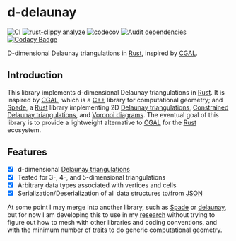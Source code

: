 # d-delaunay

[![CI](https://github.com/acgetchell/d-delaunay/actions/workflows/ci.yml/badge.svg)](https://github.com/acgetchell/d-delaunay/actions/workflows/ci.yml)
[![rust-clippy analyze](https://github.com/acgetchell/d-delaunay/actions/workflows/rust-clippy.yml/badge.svg)](https://github.com/acgetchell/d-delaunay/actions/workflows/rust-clippy.yml)
[![codecov](https://codecov.io/gh/acgetchell/d-delaunay/graph/badge.svg?token=WT7qZGT9bO)](https://codecov.io/gh/acgetchell/d-delaunay)
[![Audit dependencies](https://github.com/acgetchell/d-delaunay/actions/workflows/audit.yml/badge.svg)](https://github.com/acgetchell/d-delaunay/actions/workflows/audit.yml)
[![Codacy Badge](https://app.codacy.com/project/badge/Grade/3cad94f994f5434d877ae77f0daee692)](https://app.codacy.com/gh/acgetchell/d-delaunay/dashboard?utm_source=gh&utm_medium=referral&utm_content=&utm_campaign=Badge_grade)

D-dimensional Delaunay triangulations in [Rust], inspired by [CGAL].

## Introduction

This library implements d-dimensional Delaunay triangulations in [Rust]. It is
inspired by [CGAL], which is a [C++] library for computational geometry;
and [Spade], a [Rust] library implementing 2D [Delaunay triangulations],
[Constrained Delaunay triangulations], and [Voronoi diagrams]. The eventual
goal of this library is to provide a lightweight alternative to [CGAL] for
the [Rust] ecosystem.

## Features

- [x]  d-dimensional [Delaunay triangulations]
- [x]  Tested for 3-, 4-, and 5-dimensional triangulations
- [x]  Arbitrary data types associated with vertices and cells
- [x]  Serialization/Deserialization of all data structures to/from [JSON]

At some point I may merge into another library, such as [Spade] or [delaunay],
but for now I am developing this to use in my [research] without trying to
figure out how to mesh with other libraries and coding conventions, and with
the minimum number of [traits] to do generic computational geometry.

[Rust]: https://rust-lang.org
[CGAL]: https://www.cgal.org/
[C++]: https://isocpp.org
[Spade]: https://github.com/Stoeoef/spade
[delaunay]: https://crates.io/crates/delaunay
[JSON]: https://www.json.org/json-en.html
[Delaunay triangulations]: https://en.wikipedia.org/wiki/Delaunay_triangulation
[Constrained Delaunay triangulations]: https://en.wikipedia.org/wiki/Constrained_Delaunay_triangulation
[Voronoi diagrams]: https://en.wikipedia.org/wiki/Voronoi_diagram
[research]: https://github.com/acgetchell/cdt-rs
[traits]: https://doc.rust-lang.org/book/ch10-02-traits.html
